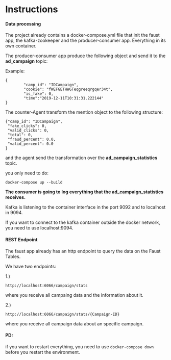 # Instructions

#### Data processing
The project already contains a docker-compose.yml file that init the faust app, the kafka-zookeeper and the producer-consumer app. Everything in its own container.

The producer-consumer app produce the following object and send it to the **ad_campaign** topic:

Example:

```
{
        "camp_id": "IDCampaign",
        "cookie": "fWEFGETHWGTeqgreeqrgqer34t",
        "is_fake": 0,
        "time":"2019-12-11T10:31:31.222144"
}
```
The counter-Agent transform the mention object to the following structure:

```
{"camp_id": "IDCampaign",
 "fake_clicks": 0,
 "valid_clicks": 0,
 "total": 0,
 "fraud_percent": 0.0,
 "valid_percent": 0.0
}
```

and the agent send the transformation over the **ad_campaign_statistics** topic.

you only need to do:

```
docker-compose up --build
```

**The consumer is going to log everything that the ad_campaign_statistics receives.**

Kafka is listening to the container interface in the port 9092 and to localhost in 9094.

If you want to connect to the kafka container outside the docker network, you need to use localhost:9094.

#### REST Endpoint

The faust app already has an http endpoint to query the data on the Faust Tables.

We have two endpoints:

1.)

``
http://localhost:6066/campaign/stats
``

where you receive all campaing data and the information about it.

2.)

``
http://localhost:6066/campaign/stats/{Campaign-ID}
``

where you receive all campaign data about an specific campaign.


#### PD:

if you want to restart everything, you need to use ``docker-compose down `` before you restart the environment.